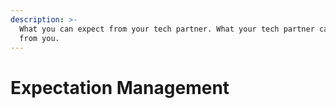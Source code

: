 ```yaml
---
description: >-
  What you can expect from your tech partner. What your tech partner can ex/pect
  from you.
---
```


# Expectation Management

